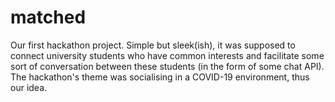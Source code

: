# matched
Our first hackathon project. Simple but sleek(ish), it was supposed to connect university students who have common interests and facilitate some sort of conversation between these students (in the form of some chat API). The hackathon's theme was socialising in a COVID-19 environment, thus our idea.
